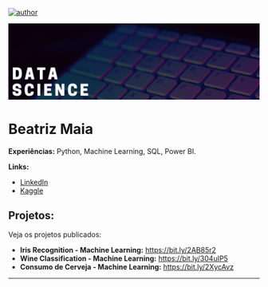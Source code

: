 [![author](https://img.shields.io/badge/author-beatrizmaiads-red.svg)](https://www.linkedin.com/in/beatrizmaiads/)

<p align="center">
  <img src="banner.png" >
</p>

# Beatriz Maia

**Experiências:** Python, Machine Learning, SQL, Power BI.

**Links:**
* [LinkedIn](https://www.linkedin.com/in/beatrizmaiads/)
* [Kaggle](https://www.kaggle.com/beatrizmaia)


## Projetos:
Veja os projetos publicados:

* **Iris Recognition - Machine Learning:** https://bit.ly/2AB85r2
* **Wine Classification - Machine Learning:** https://bit.ly/304uIP5
* **Consumo de Cerveja - Machine Learning:** https://bit.ly/2XycAvz

---





